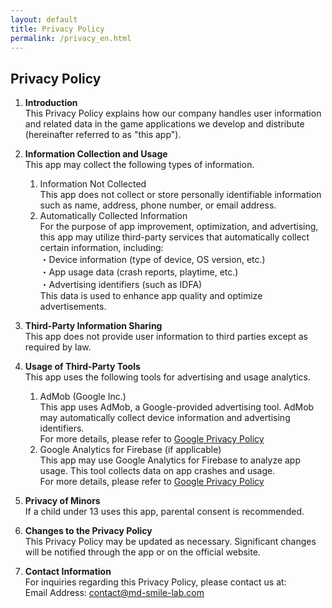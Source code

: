 ```yaml
---
layout: default
title: Privacy Policy
permalink: /privacy_en.html
---
```


## Privacy Policy

1. **Introduction**  
    This Privacy Policy explains how our company handles user information and related data in the game applications we develop and distribute (hereinafter referred to as "this app").

2. **Information Collection and Usage**  
    This app may collect the following types of information.  
    1. Information Not Collected  
        This app does not collect or store personally identifiable information such as name, address, phone number, or email address.  
    2. Automatically Collected Information  
        For the purpose of app improvement, optimization, and advertising, this app may utilize third-party services that automatically collect certain information, including:  
        ・Device information (type of device, OS version, etc.)  
        ・App usage data (crash reports, playtime, etc.)  
        ・Advertising identifiers (such as IDFA)  
        This data is used to enhance app quality and optimize advertisements.

3. **Third-Party Information Sharing**  
    This app does not provide user information to third parties except as required by law.

4. **Usage of Third-Party Tools**  
    This app uses the following tools for advertising and usage analytics.  
    1. AdMob (Google Inc.)  
        This app uses AdMob, a Google-provided advertising tool. AdMob may automatically collect device information and advertising identifiers.  
        For more details, please refer to [Google Privacy Policy](https://policies.google.com/technologies/ads)  
    2. Google Analytics for Firebase (if applicable)  
        This app may use Google Analytics for Firebase to analyze app usage.
        This tool collects data on app crashes and usage.  
        For more details, please refer to [Google Privacy Policy](https://policies.google.com/technologies/ads)

5. **Privacy of Minors**  
    If a child under 13 uses this app, parental consent is recommended.

6. **Changes to the Privacy Policy**  
    This Privacy Policy may be updated as necessary.
    Significant changes will be notified through the app or on the official website.

7. **Contact Information**  
    For inquiries regarding this Privacy Policy, please contact us at:  
    Email Address: contact@md-smile-lab.com